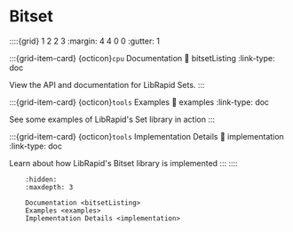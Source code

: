 # Bitset

::::{grid} 1 2 2 3
:margin: 4 4 0 0
:gutter: 1

:::{grid-item-card} {octicon}`cpu` Documentation
:link: bitsetListing
:link-type: doc

View the API and documentation for LibRapid Sets.
:::

:::{grid-item-card} {octicon}`tools` Examples
:link: examples
:link-type: doc

See some examples of LibRapid's Set library in action
:::

:::{grid-item-card} {octicon}`tools` Implementation Details
:link: implementation
:link-type: doc

Learn about how LibRapid's Bitset library is implemented
:::
::::

```{toctree}
    :hidden:
    :maxdepth: 3
    
    Documentation <bitsetListing>
    Examples <examples>
    Implementation Details <implementation>
```
